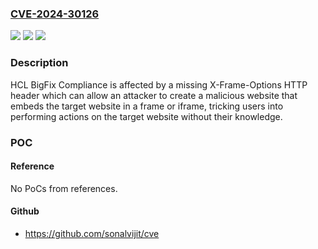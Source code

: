 ### [CVE-2024-30126](https://cve.mitre.org/cgi-bin/cvename.cgi?name=CVE-2024-30126)
![](https://img.shields.io/static/v1?label=Product&message=BigFix%20Compliance&color=blue)
![](https://img.shields.io/static/v1?label=Version&message=%3D%202.0.x%20&color=brighgreen)
![](https://img.shields.io/static/v1?label=Vulnerability&message=n%2Fa&color=brighgreen)

### Description

HCL BigFix Compliance is affected by a missing X-Frame-Options HTTP header which can allow an attacker to create a malicious website that embeds the target website in a frame or iframe, tricking users into performing actions on the target website without their knowledge.

### POC

#### Reference
No PoCs from references.

#### Github
- https://github.com/sonalvijit/cve

